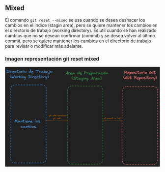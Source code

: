 
## Mixed

El comando `git reset --mixed` se usa cuando se desea deshacer los cambios en el índice (stagin area), pero se quiere mantener los cambios en el directorio de trabajo (working directory). Es útil cuando se han realizado cambios que no se desean confirmar (commit) y se desea volver al último commit, pero se quiere mantener los cambios en el directorio de trabajo para revisar o modificar más adelante.

### Imagen representación git reset mixed

![mixed.png](../../images/git%20mixed.png)